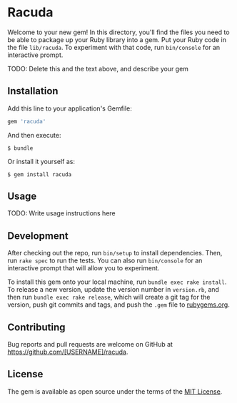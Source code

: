 # Racuda

Welcome to your new gem! In this directory, you'll find the files you need to be able to package up your Ruby library into a gem. Put your Ruby code in the file `lib/racuda`. To experiment with that code, run `bin/console` for an interactive prompt.

TODO: Delete this and the text above, and describe your gem

## Installation

Add this line to your application's Gemfile:

```ruby
gem 'racuda'
```

And then execute:

    $ bundle

Or install it yourself as:

    $ gem install racuda

## Usage

TODO: Write usage instructions here

## Development

After checking out the repo, run `bin/setup` to install dependencies. Then, run `rake spec` to run the tests. You can also run `bin/console` for an interactive prompt that will allow you to experiment.

To install this gem onto your local machine, run `bundle exec rake install`. To release a new version, update the version number in `version.rb`, and then run `bundle exec rake release`, which will create a git tag for the version, push git commits and tags, and push the `.gem` file to [rubygems.org](https://rubygems.org).

## Contributing

Bug reports and pull requests are welcome on GitHub at https://github.com/[USERNAME]/racuda.


## License

The gem is available as open source under the terms of the [MIT License](http://opensource.org/licenses/MIT).

